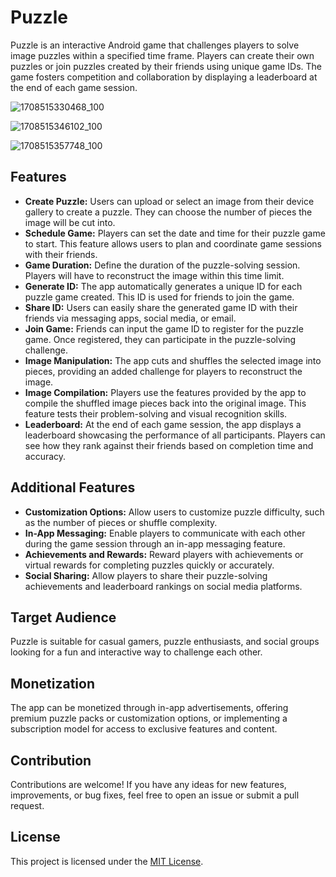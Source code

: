 # Puzzle

Puzzle is an interactive Android game that challenges players to solve image puzzles within a specified time frame. Players can create their own puzzles or join puzzles created by their friends using unique game IDs. The game fosters competition and collaboration by displaying a leaderboard at the end of each game session.

![1708515330468_100](https://github.com/Olaoluwa99/Puzzle/assets/85140182/f3d731c1-af92-429c-8653-9f4819244e52)

![1708515346102_100](https://github.com/Olaoluwa99/Puzzle/assets/85140182/c1df8bbc-d6e4-411c-91d4-5fda8808e001)

![1708515357748_100](https://github.com/Olaoluwa99/Puzzle/assets/85140182/c5bd7f24-39d7-44fc-8f40-174c22b7d387)

## Features

- **Create Puzzle:** Users can upload or select an image from their device gallery to create a puzzle. They can choose the number of pieces the image will be cut into.
- **Schedule Game:** Players can set the date and time for their puzzle game to start. This feature allows users to plan and coordinate game sessions with their friends.
- **Game Duration:** Define the duration of the puzzle-solving session. Players will have to reconstruct the image within this time limit.
- **Generate ID:** The app automatically generates a unique ID for each puzzle game created. This ID is used for friends to join the game.
- **Share ID:** Users can easily share the generated game ID with their friends via messaging apps, social media, or email.
- **Join Game:** Friends can input the game ID to register for the puzzle game. Once registered, they can participate in the puzzle-solving challenge.
- **Image Manipulation:** The app cuts and shuffles the selected image into pieces, providing an added challenge for players to reconstruct the image.
- **Image Compilation:** Players use the features provided by the app to compile the shuffled image pieces back into the original image. This feature tests their problem-solving and visual recognition skills.
- **Leaderboard:** At the end of each game session, the app displays a leaderboard showcasing the performance of all participants. Players can see how they rank against their friends based on completion time and accuracy.

## Additional Features

- **Customization Options:** Allow users to customize puzzle difficulty, such as the number of pieces or shuffle complexity.
- **In-App Messaging:** Enable players to communicate with each other during the game session through an in-app messaging feature.
- **Achievements and Rewards:** Reward players with achievements or virtual rewards for completing puzzles quickly or accurately.
- **Social Sharing:** Allow players to share their puzzle-solving achievements and leaderboard rankings on social media platforms.

## Target Audience

Puzzle is suitable for casual gamers, puzzle enthusiasts, and social groups looking for a fun and interactive way to challenge each other.

## Monetization

The app can be monetized through in-app advertisements, offering premium puzzle packs or customization options, or implementing a subscription model for access to exclusive features and content.

## Contribution

Contributions are welcome! If you have any ideas for new features, improvements, or bug fixes, feel free to open an issue or submit a pull request.

## License

This project is licensed under the [MIT License](LICENSE).

